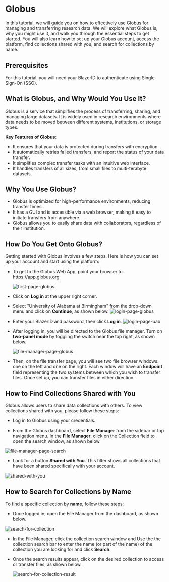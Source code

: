 
# Globus

In this tutorial, we will guide you on how to effectively use Globus for managing and transferring research data. We will explore what Globus is, why you might use it, and walk you through the essential steps to get started. You will also learn how to set up your Globus account, access the platform, find collections shared with you, and search for collections by name.

## Prerequisites

For this tutorial, you will need your BlazerID to authenticate using Single Sign-On (SSO).

## What is Globus, and Why Would You Use It?

Globus is a service that simplifies the process of transferring, sharing, and managing large datasets. It is widely used in research environments where data needs to be moved between different systems, institutions, or storage types.

**Key Features of Globus**:

- It ensures that your data is protected during transfers with encryption.
- It automatically retries failed transfers, and report the status of your data transfer.
- It simplifies complex transfer tasks with an intuitive web interface.
- It handles transfers of all sizes, from small files to multi-terabyte datasets.

## Why You Use Globus?

- Globus is optimized for high-performance environments, reducing transfer times.
- It has a GUI and is accessible via a web browser, making it easy to initiate transfers from anywhere.
- Globus allows you to easily share data with collaborators, regardless of their institution.

## How Do You Get Onto Globus?

Getting started with Globus involves a few steps. Here is how you can set up your account and start using the platform:

- To get to the Globus Web App, point your browser to <https://app.globus.org>

    ![first-page-globus](/image/first-page-globus.png)

- Click on **Log in** at the upper right corner.
- Select "University of Alabama at Birmingham" from the drop-down menu and click on **Continue**, as shown below.
  ![login-page-globus](/image/login-page-globus.png)
- Enter your BlazerID and password, then click **Log in**.
![login-page-uab](/image/login-page-uab.png)
- After logging in, you will be directed to the Globus file manager. Turn on **two-panel mode** by toggling the switch near the top right, as shown below.

  ![file-manager-page-globus](/image/file-manager-page-globus.png)

- Then, on the file transfer page, you will see two file browser windows: one on the left and one on the right. Each window will have an **Endpoint** field representing the two systems between which you wish to transfer files. Once set up, you can transfer files in either direction.

## How to Find Collections Shared with You

Globus allows users to share data collections with others. To view collections shared with you, please follow these steps:

- Log in to Globus using your credentials.

- From the Globus dashboard, select **File Manager** from the sidebar or top navigation menu. In the **File Manager**, click on the Collection field to open the search window, as shown below.

 ![file-manager-page-search](/image/file-manager-page-search.png)

- Look for a button **Shared with You**. This filter shows all collections that have been shared specifically with your account.

![shared-with-you](/image/shared-with-you.png)

## How to Search for Collections by Name

To find a specific collection by **name**, follow these steps:

- Once logged in, open the File Manager from the dashboard, as shown below.

 ![search-for-collection](/image/search-for-collection.png)

- In the File Manager, click the collection search window and Use the the collection search bar to enter the name (or part of the name) of the collection you are looking for and click **Search**.

- Once the search results appear, click on the desired collection to access or transfer files, as shown below.

  ![search-for-collection-result](/image/search-for-collection-result.png)
